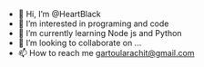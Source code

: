 - 👋 Hi, I’m @HeartBlack
- 👀 I’m interested in programing and code 
- 🌱 I’m currently learning Node js and Python
- 💞️ I’m looking to collaborate on ...
- 📫 How to reach me gartoularachit@gmail.com

<!---
HeartBlack/HeartBlack is a ✨ special ✨ repository because its `README.md` (this file) appears on your GitHub profile.
You can click the Preview link to take a look at your changes.
--->
